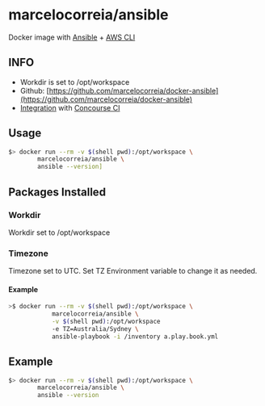 # marcelocorreia/ansible

Docker image with [Ansible](http://docs.ansible.com) + [AWS CLI](https://aws.amazon.com/cli/)

## INFO
- Workdir is set to /opt/workspace
- Github: [https://github.com/marcelocorreia/docker-ansible](https://github.com/marcelocorreia/docker-ansible)
- [Integration](#) with [Concourse CI](http://concourse.ci/) 
 
## Usage
```bash
$> docker run --rm -v $(shell pwd):/opt/workspace \
   		marcelocorreia/ansible \
   		ansible --version] 
```
## Packages Installed


### Workdir
Workdir set to /opt/workspace

### Timezone

Timezone set to UTC.
Set TZ Environment variable to change it as needed.

#### Example

```bash
>$ docker run --rm -v $(shell pwd):/opt/workspace \
      		marcelocorreia/ansible \
      		-v $(shell pwd):/opt/workspace
      		-e TZ=Australia/Sydney \
      		ansible-playbook -i /inventory a.play.book.yml 
```

## Example

```bash
$> docker run --rm -v $(shell pwd):/opt/workspace \
   		marcelocorreia/ansible \
   		ansible --version    		
```
                                                                                                                                                                        